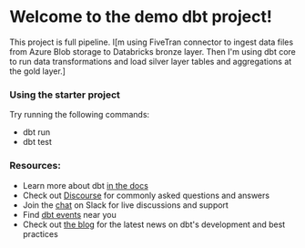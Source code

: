 # Welcome to the demo dbt project!

This project is full pipeline. I[m using FiveTran connector to ingest data files from Azure Blob storage to Databricks bronze layer. Then I'm using dbt core to run data transformations and load silver layer tables and aggregations at the gold layer.]

### Using the starter project

Try running the following commands:
- dbt run
- dbt test


### Resources:
- Learn more about dbt [in the docs](https://docs.getdbt.com/docs/introduction)
- Check out [Discourse](https://discourse.getdbt.com/) for commonly asked questions and answers
- Join the [chat](https://community.getdbt.com/) on Slack for live discussions and support
- Find [dbt events](https://events.getdbt.com) near you
- Check out [the blog](https://blog.getdbt.com/) for the latest news on dbt's development and best practices
